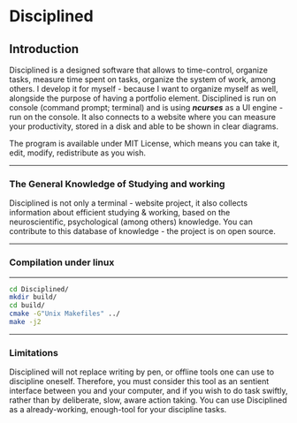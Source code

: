 
# Disciplined
## Introduction
Disciplined is a designed software that allows to time-control, organize tasks, measure time spent on tasks, organize the system of work, among others. I develop it for myself - because I want to organize myself as well, alongside the purpose of having a portfolio element. Disciplined is run on console (command prompt; terminal) and is using ***ncurses*** as a UI engine - run on the console. It also connects to a website where you can measure your productivity, stored in a disk and able to be shown in clear diagrams.

The program is available under MIT License, which means you can take it, edit, modify, redistribute as you wish.

---

### The General Knowledge of Studying and working
Disciplined is not only a terminal - website project, it also collects information about efficient studying & working, based on the neuroscientific, psychological (among others) knowledge. You can contribute to this database of knowledge - the project is on open source.

---

### Compilation under linux

---

```bash
cd Disciplined/
mkdir build/
cd build/
cmake -G"Unix Makefiles" ../
make -j2
```

---

### Limitations

Disciplined will not replace writing by pen, or offline tools one can use to discipline oneself. Therefore, you must consider this tool as an sentient interface between you and your computer, and if you wish to do task swiftly, rather than by deliberate, slow, aware action taking. You can use Disciplined as a already-working, enough-tool for your discipline tasks.